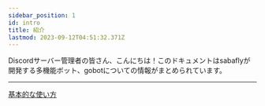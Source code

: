 ```yaml
---
sidebar_position: 1
id: intro
title: 紹介
lastmod: 2023-09-12T04:51:32.371Z
---
```


Discordサーバー管理者の皆さん、こんにちは！このドキュメントはsabaflyが開発する多機能ボット、gobotについての情報がまとめられています。

---
[基本的な使い方](usage)
